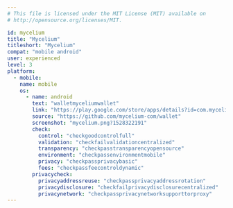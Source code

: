 ```yaml
---
# This file is licensed under the MIT License (MIT) available on
# http://opensource.org/licenses/MIT.

id: mycelium
title: "Mycelium"
titleshort: "Mycelium"
compat: "mobile android"
user: experienced
level: 3
platform:
  - mobile:
    name: mobile
    os:
      - name: android
        text: "walletmyceliumwallet"
        link: "https://play.google.com/store/apps/details?id=com.mycelium.wallet"
        source: "https://github.com/mycelium-com/wallet"
        screenshot: "mycelium.png?1528322191"
        check:
          control: "checkgoodcontrolfull"
          validation: "checkfailvalidationcentralized"
          transparency: "checkpasstransparencyopensource"
          environment: "checkpassenvironmentmobile"
          privacy: "checkpassprivacybasic"
          fees: "checkpassfeecontroldynamic"
        privacycheck:
          privacyaddressreuse: "checkpassprivacyaddressrotation"
          privacydisclosure: "checkfailprivacydisclosurecentralized"
          privacynetwork: "checkpassprivacynetworksupporttorproxy"
---
```

